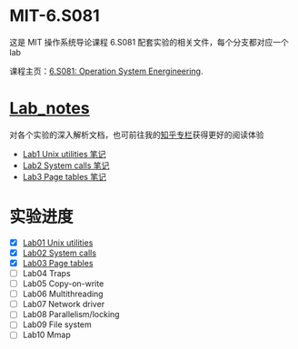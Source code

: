 # MIT-6.S081
这是 MIT 操作系统导论课程 6.S081 配套实验的相关文件，每个分支都对应一个 lab

课程主页：[6.S081: Operation System Energineering](https://pdos.csail.mit.edu/6.828/2021/schedule.html).
# [Lab_notes](https://github.com/Deconx/MIT-6.S081/tree/master/Lab_notes)
对各个实验的深入解析文档，也可前往我的[知乎专栏](https://www.zhihu.com/column/c_1502374640542023680)获得更好的阅读体验
- [Lab1 Unix utilities 笔记](https://github.com/Deconx/MIT-6.S081/blob/master/Lab_notes/6.S081-Lab1%20Unix%20utilities.md)
- [Lab2 System calls 笔记](https://github.com/Deconx/MIT-6.S081/blob/master/Lab_notes/6.S081-Lab2%20System%20calls.md)
- [Lab3 Page tables 笔记](https://github.com/Deconx/MIT-6.S081/blob/master/Lab_notes/6.S081-Lab2%20Page%20tables.md)
# 实验进度
- [x] [Lab01 Unix utilities](https://github.com/Deconx/MIT-6.S081/tree/util)
- [x] [Lab02 System calls](https://github.com/Deconx/MIT-6.S081/tree/syscall)  
- [x] [Lab03 Page tables](https://github.com/Deconx/MIT-6.S081/tree/pgtbl)
- [ ] Lab04 Traps
- [ ] Lab05 Copy-on-write
- [ ] Lab06 Multithreading
- [ ] Lab07 Network driver
- [ ] Lab08 Parallelism/locking
- [ ] Lab09 File system
- [ ] Lab10 Mmap